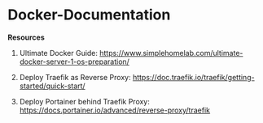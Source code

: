 # Docker-Documentation

**Resources**

1. Ultimate Docker Guide: https://www.simplehomelab.com/ultimate-docker-server-1-os-preparation/

2. Deploy Traefik as Reverse Proxy: https://doc.traefik.io/traefik/getting-started/quick-start/

3. Deploy Portainer behind Traefik Proxy: https://docs.portainer.io/advanced/reverse-proxy/traefik

